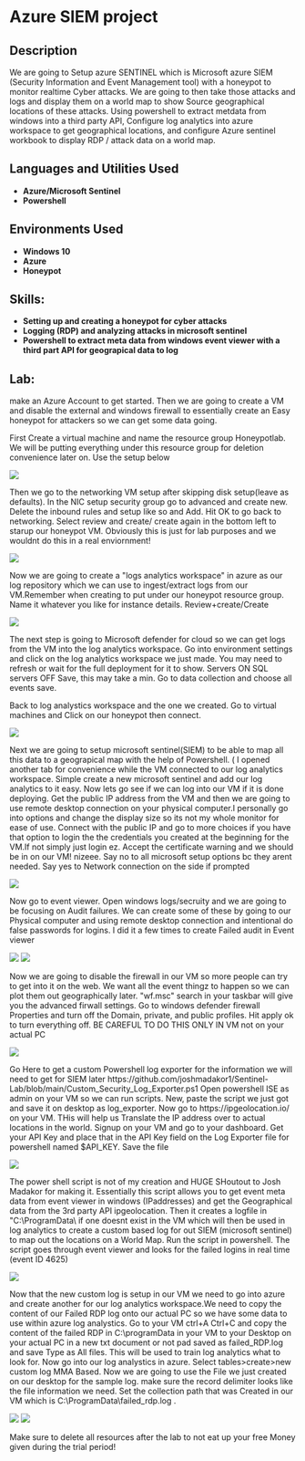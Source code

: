 <h1>Azure SIEM project </h1>

<h2>Description</h2>
We are going to Setup azure SENTINEL which is Microsoft azure SIEM (Security Information and Event Management tool) with a honeypot to monitor realtime Cyber attacks. We are going to then take those attacks and logs and display them on a world map to show Source geographical locations of these attacks. Using powershell to extract metdata  from windows into a third party API, Configure log analytics into azure workspace to get geographical locations, and configure Azure sentinel workbook to display RDP / attack data on a world map.
<br />


<h2>Languages and Utilities Used</h2>

- <b>Azure/Microsoft Sentinel</b> 
- <b>Powershell</b>

<h2>Environments Used</h2>

- <b>Windows 10</b>
- <b>Azure</b>
- <b>Honeypot</b>

<h2>Skills:</h2> 

- <b>Setting up and creating a honeypot for cyber attacks</b>
- <b>Logging (RDP) and analyzing attacks in microsoft sentinel</b>
- <b>Powershell to extract meta data from windows event viewer with a third part API for geograpical data to log</b>

<h2>Lab:</h2> 

<p>make an Azure Account to get started. Then we are going to create a VM and disable the external and windows firewall to essentially create an Easy honeypot for attackers so we can get some data going. </p>
<p> First Create a virtual machine  and name the resource group Honeypotlab. We will be putting everything under this resource group for deletion convenience later on. Use the setup below</p> 
<img src="https://imgur.com/knYlKAd.gif"/>

<p>Then we go to the networking VM setup after skipping disk setup(leave as defaults). In the NIC setup security group go to advanced and create new. Delete the inbound rules and setup like so and Add. Hit OK to go back to networking. Select review and create/ create again in the bottom left to starup our honeypot VM. Obviously this is just for lab purposes and we wouldnt do this in a real enviornment!</p>
<img src="https://imgur.com/gIpBSiE.gif"/>
  
<p>Now we are going to create a "logs analytics workspace" in azure as our log repository which we can use to ingest/extract logs from our VM.Remember when creating to put under our honeypot resource group. Name it whatever you like for instance details. Review+create/Create</p>
<img src="https://imgur.com/SHGiWs8.gif"/>

<p>The next step is going to Microsoft defender for cloud so we can get logs from the VM into the log analytics workspace. Go into environment settings and click on the log analytics workspace we just made. You may need to refresh or wait for the full deployment for it to show. Servers ON SQL servers OFF Save, this may take a min. Go to data collection and choose all events save.</p>

<p>Back to log analystics workspace and the one we created. Go to virtual machines and Click on our honeypot then connect.</p>
<img src="https://imgur.com/cU2jMaq.gif"/>

<p>Next we are going to setup microsoft sentinel(SIEM) to be able to map all this data to a geograpical map with the help of Powershell. ( I opened another tab for convenience while the VM connected to our log analytics workspace. Simple create a new microsoft sentinel and add our log analytics to it easy. Now lets go see if we can log into our VM if it is done deploying. Get the public IP address from the VM and then we are going to use remote desktop connection on your physical computer.I personally go into options and change the display size so its not my whole monitor for ease of use. Connect with the public IP and go to more choices if you have that option to login the the credentials you created at the beginning for the VM.If not simply just login ez. Accept the certificate warning and we should be in on our VM! nizeee. Say no to all microsoft setup options bc they arent needed. Say yes to Network connection on the side if prompted</p>
<img src="https://imgur.com/baCywCp.gif"/>

<p>Now go to event viewer. Open windows logs/secruity and we are going to be focusing on Audit failures. We can create some of these by going to our Physical computer and using remote desktop connection and intentional do false passwords for logins. I did it a few times to create Failed audit in Event viewer </p>
<img src="https://imgur.com/LZJ1MJ2.gif"/>
<img src="https://imgur.com/fGkaTA3.gif"/>

<p>Now we are going to disable the firewall in our VM so more people can try to get into it on the web. We want all the event thingz to happen so we can plot them out geographically later. "wf.msc" search in your taskbar will give you the advanced firwall settings. Go to windows defender firewall Properties and turn off the Domain, private, and public profiles. Hit apply ok to turn everything off. BE CAREFUL TO DO THIS ONLY IN VM not on your actual PC </p>
<img src="https://imgur.com/37LlU7I.gif"/>

 <p> Go Here to get a custom Powershell log exporter for the information we will need to get for SIEM later https://github.com/joshmadakor1/Sentinel-Lab/blob/main/Custom_Security_Log_Exporter.ps1 Open powershell ISE as admin on your VM so we can run scripts. New, paste the script we just got and save it on desktop as log_exporter. Now go to https://ipgeolocation.io/ on your VM. THis will help us Translate the IP address over to actual locations in the world. Signup on your VM and go to your dashboard. Get your API Key and place that in the API Key field on the Log Exporter file for powershell named $API_KEY. Save the file  </p> 
<img src="https://imgur.com/Kwqc05A.gif"/>

<p>The power shell script is not of my creation and HUGE SHoutout to Josh Madakor for making it. Essentially this script allows you to get event meta data from event viewer in windows (IPaddresses) and get the Geographical data from the 3rd party API ipgeolocation. Then it creates a logfile in "C:\ProgramData\ if one doesnt exist in the VM which will then be used in log analytics to create a custom based log for out SIEM (microsoft sentinel) to map out the locations on a World Map. Run the script in powershell. The script goes through event viewer and looks for the failed logins in real time (event ID 4625)</p>
<img src="https://imgur.com/kaX8Uhn.gif"/>
  
<p>Now that the new custom log is setup in our VM we need to go into azure and create another for our log analytics workspace.We need to copy the content of our Failed RDP log onto our actual PC so we have some data to use within azure log analystics. Go to your VM ctrl+A Ctrl+C and copy the content of the failed RDP in C:\programData in your VM to your Desktop on your actual PC in a new txt document or not pad saved as failed_RDP.log and save Type as All files. This will be used to train log analytics what to look for. Now go into our log analystics in azure. Select tables>create>new custom log MMA Based. Now we are going to use the File we just created on our desktop for the sample log. make sure the record delimiter looks like the file information we need. Set the collection path that was Created in our VM which is C:\ProgramData\failed_rdp.log . </p>
<img src="https://imgur.com/lJPlTaN.gif"/>
<img src="https://imgur.com/Fe8bewX.gif"/>


<p></p>

<p>Make sure to delete all resources after the lab to not eat up your free Money given during the trial period!</p>

<p></p>
